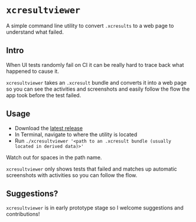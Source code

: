 # `xcresultviewer`
A simple command line utility to convert `.xcresults` to a web page to understand what failed.

## Intro

When UI tests randomly fail on CI it can be really hard to trace back what happened to cause it. 

`xcresultviewer` takes an `.xcresult` bundle and converts it into a web page so you can see the activities and screenshots and easily follow the flow the app took before the test failed.

## Usage

- Download the [latest release](https://github.com/KaneCheshire/xcresultviewer/releases/latest)
- In Terminal, navigate to where the utility is located
- Run `./xcresultviewer '<path to an .xcresult bundle (usually located in derived data)>'`

Watch out for spaces in the path name.

`xcresultviewer` only shows tests that failed and matches up automatic screenshots with activities so you can follow the flow.

## Suggestions?

`xcresultviewer` is in early prototype stage so I welcome suggestions and contributions!
